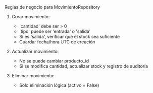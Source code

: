 Reglas de negocio para MovimientoRepository

1. Crear movimiento:
   - 'cantidad' debe ser > 0
   - 'tipo' puede ser 'entrada' o 'salida'
   - Si es 'salida', verificar que el stock sea suficiente
   - Guardar fecha/hora UTC de creación

2. Actualizar movimiento:
   - No se puede cambiar producto_id
   - Si se modifica cantidad, actualizar stock y registro de auditoría

3. Eliminar movimiento:
   - Solo eliminación lógica (activo = False)
